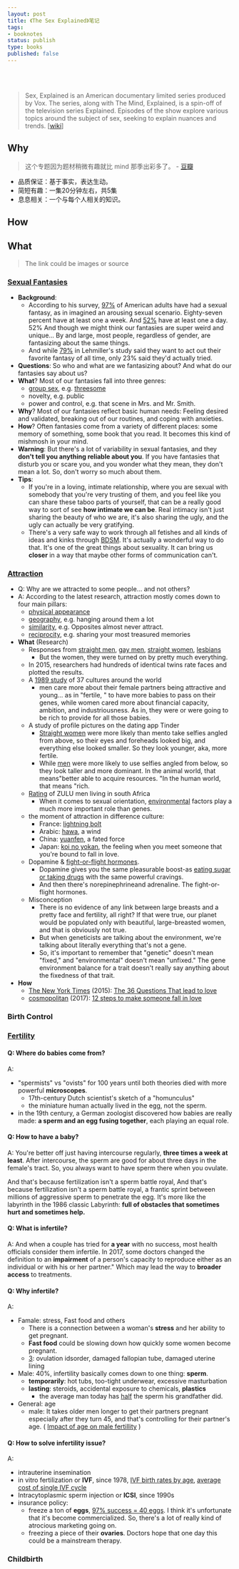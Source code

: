 ```yaml
--- 
layout: post
title: 《The Sex Explained》笔记
tags: 
- booknotes
status: publish
type: books
published: false
---
```



<br>
<br>

> Sex, Explained is an American documentary limited series produced by Vox. The series, along with The Mind, Explained, is a spin-off of the television series Explained. Episodes of the show explore various topics around the subject of sex, seeking to explain nuances and trends. [[wiki](https://www.wikiwand.com/en/Sex,_Explained)]

## Why

> 这个专题因为题材稍微有趣就比 mind 那季出彩多了。 - [豆瓣](https://movie.douban.com/subject/34935798/)

* 品质保证：基于事实，表达生动。
* 简短有趣：一集20分钟左右，共5集
* 息息相关：一个与每个人相关的知识。


## How


## What

> The link could be images or source

### [Sexual Fantasies](https://www.netflix.com/watch/81160763)

* **Background**: 
	* According to his survey, [97%](https://i.imgur.com/DpSQIPh.png) of American adults have had a sexual fantasy, as in imagined an arousing sexual scenario. Eighty-seven percent have at least one a week. And [52%](https://i.imgur.com/rCSSJ0S.png) have at least one a day. 52% And though we might think our fantasies are super weird and unique... By and large, most people, regardless of gender, are fantasizing about the same things.
	* And while [79%](https://i.imgur.com/WpepozC.png) in Lehmiller's study said they want to act out their favorite fantasy of all time, only 23% said they'd actually tried. 
* **Questions**: So who and what are we fantasizing about? And what do our fantasies say about us?
* **What**? Most of our fantasies fall into three genres: 
	* [group sex](https://i.imgur.com/dBhYhyT.png), e.g. [threesome](https://i.imgur.com/xhFfnlx.png)
	* novelty, e.g. public
	* power and control, e.g. that scene in Mrs. and Mr. Smith.
* **Why**? Most of our fantasies reflect basic human needs: Feeling desired and validated, breaking out of our routines, and coping with anxieties.
* **How**? Often fantasies come from a variety of different places: some memory of something, some book that you read. It becomes this kind of mishmosh in your mind. 
* **Warning**: But there's a lot of variability in sexual fantasies, and they **don't tell you anything reliable about you**. If you have fantasies that disturb you or scare you, and you wonder what they mean, they don't mean a lot. So, don't worry so much about them.
* **Tips**: 
	* If you're in a loving, intimate relationship, where you are sexual with somebody that you're very trusting of them, and you feel like you can share these taboo parts of yourself, that can be a really good way to sort of see **how intimate we can be**. Real intimacy isn't just sharing the beauty of who we are, it's also sharing the ugly, and the ugly can actually be very gratifying.
	* There's a very safe way to work through all fetishes and all kinds of ideas and kinks through [BDSM](https://i.imgur.com/rOlDZyn.png). It's actually a wonderful way to do that. It's one of the great things about sexuality. It can bring us **closer** in a way that maybe other forms of communication can't.


### [Attraction](https://www.netflix.com/watch/81062193)

* Q: Why are we attracted to some people... and not others?
* A: According to the latest research,	‎attraction mostly comes down to four main pillars:
	* [physical appearance](https://i.imgur.com/JOYStcM.png)
	* [geography](https://i.imgur.com/gUsI3d8.png), e.g. hanging around them a lot
	* [similarity](https://i.imgur.com/HBum4Qp.png), e.g. Opposites almost never attract.
	* [reciprocity](https://i.imgur.com/0xR6MeA.png), e.g. sharing your most treasured memories
* **What** (Research)
	* Responses from [straight men](https://i.imgur.com/9AjoY9b.png), [gay men](https://i.imgur.com/JQMAHKj.png), [straight women](https://i.imgur.com/urJqoGF.png), [lesbians](https://i.imgur.com/R7tTzKD.png)
		* But the women, they were turned on by pretty much everything.
	* In 2015, researchers had hundreds of identical twins rate faces and plotted the results.
	* A [1989 study](https://i.imgur.com/wShTeJY.png) of 37 cultures around the world
		* men care more about their female partners being attractive and young... as in "fertile, " to have more babies to pass on their genes, while women cared more about financial capacity, ambition, and industriousness. As in, they were or were going to be rich to provide for all those babies.
	* A study of profile pictures on the dating app Tinder
		* [Straight women](https://i.imgur.com/IfmThjy.png) were more likely than mento take selfies angled from above, so their eyes and foreheads looked big, and everything else looked smaller. So they look younger, aka, more fertile.
		* While [men](https://i.imgur.com/Qaoz8uO.png) were more likely to use selfies angled from below, so they look taller and more dominant. In the animal world, that means"better able to acquire resources. "In the human world, that means "rich.
	* [Rating](https://i.imgur.com/zSHKbU9.png) of ZULU men living in south Africa
		* When it comes to sexual orientation, [environmental](https://i.imgur.com/Af4bSV9.png) factors play a much more important role than genes.
	* the moment of attraction in difference culture:
		* France: [lightning bolt](https://i.imgur.com/wORmLF0.png)
		* Arabic: [hawa](https://i.imgur.com/hnwTSZ2.png), a wind
		* China: [yuanfen](https://i.imgur.com/u8uIHpK.png), a fated force
		* Japan: [koi no yokan](https://i.imgur.com/pBEmXNb.png), the feeling when you meet someone that you're bound to fall in love.
	* Dopamine & [fight-or-flight hormones](https://i.imgur.com/o7dnoE1.png).
		* Dopamine gives you the same pleasurable boost-as [eating sugar or taking drugs](https://i.imgur.com/52rvszT.png) with the same powerful cravings.
		* And then there's norepinephrineand adrenaline. The fight-or-flight hormones.
	* Misconception
		* There is no evidence of any link between large breasts and a pretty face and fertility, all right? If that were true, our planet would be populated only with beautiful, large-breasted women, and that is obviously not true.
		* But when geneticists are talking about the environment, we're talking about literally everything that's not a gene.
		* So, it's important to remember that "genetic" doesn't mean "fixed,"	‎and "environmental" doesn't mean "unfixed." The gene environment balance	‎for a trait doesn't really say anything about the fixedness of that trait.
* **How**
	* [The New York Times](https://i.imgur.com/Cicxvzt.png) (2015): [The 36 Questions That lead to love](https://www.nytimes.com/2015/01/09/style/no-37-big-wedding-or-small.html)
	* [cosmopolitan](https://i.imgur.com/451dlqb.png) (2017): [12 steps to make someone fall in love](https://www.cosmopolitan.com/uk/love-sex/sex/tips/g558/12-steps-make-him-love-you/)


### Birth Control

### [Fertility](https://www.netflix.com/watch/81062196)

#### Q: Where do babies come from?

A: 

*  "spermists" vs "ovists" for 100 years until both theories died with more powerful **microscopes**.
	* 17th-century Dutch scientist's sketch of a "homunculus"
	* the miniature human actually lived in the egg, not the sperm.
* in the 19th century, a German zoologist discovered how babies are really made: **a sperm and an egg fusing together**, each playing an equal role.

#### Q: How to have a baby?

A: You're better off just having intercourse regularly, **three times a week at least**. After intercourse, the sperm are good for about three days in the female's tract.	So, you always want to have sperm there when you ovulate.

And that's because fertilization isn't a sperm battle royal, And that's because fertilization isn't a sperm battle royal, a frantic sprint between millions of aggressive sperm to penetrate the egg. It's more like the labyrinth in the 1986 classic Labyrinth: **full of obstacles that sometimes hurt and sometimes help.**

#### Q: What is infertile?

A: And when a couple has tried for **a year** with no success, most health officials consider them infertile.
In 2017, some doctors changed the definition to an **impairment** of a person's capacity to reproduce either as an individual or with his or her partner." Which may lead the way to **broader access** to treatments.

#### Q: Why infertile?

A: 

* Famale: stress, Fast food and others
	* There is a connection between a woman's **stress** and her ability to get pregnant.
	* **Fast food** could be slowing down how quickly some women become pregnant.
	* [3](https://i.imgur.com/eQkn7ho.png): ovulation idsorder, damaged fallopian tube, damaged uterine lining
* Male: 40%, infertility basically comes down to one thing: **sperm**.
	* **temporarily**: hot tubs, too-tight underwear, excessive masturbation
	* **lasting**: steroids, accidental exposure to chemicals, **plastics** 
		* the average man today has [half](https://i.imgur.com/G6dNx14.png) the sperm his grandfather did.
* General: age
	* male: It takes older men longer to get their partners pregnant especially after they turn 45, and that's controlling for their partner's age. ( [Impact of age on male fertillity](https://i.imgur.com/G6dNx14.png) )

#### Q: How to solve infertility issue?

A:

* intrauterine insemination 
* in vitro fertilization or **IVF**, since 1978, [IVF birth rates by age](https://i.imgur.com/sd3EzMs.png), [average cost of single IVF cycle](https://i.imgur.com/bGZSDJd.png)
* Intracytoplasmic sperm injection or **ICSI**, since 1990s
* insurance policy: 
	* freeze a ton of **eggs**, [97% success = 40 eggs](https://i.imgur.com/aavEd9g.png). I think it's unfortunate that it's become commercialized. So, there's a lot of really kind of atrocious marketing going on.  
	* freezing a piece of their **ovaries**.  Doctors hope that one day
this could be a mainstream therapy.

### Childbirth



<br>
<br>

